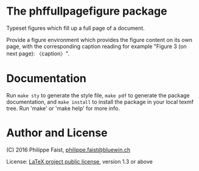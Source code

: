 # The phffullpagefigure package

Typeset figures which fill up a full page of a document.

Provide a figure environment which provides the figure content on its own page,
with the corresponding caption reading for example "Figure 3 (on next page):
〈caption〉".


# Documentation

Run `make sty` to generate the style file, `make pdf` to generate the package
documentation, and `make install` to install the package in your local texmf
tree. Run 'make' or 'make help' for more info.


# Author and License

(C) 2016 Philippe Faist, philippe.faist@bluewin.ch

License: [LaTeX project public license](http://www.ctan.org/license/lppl1.3),
version 1.3 or above

